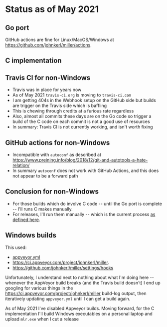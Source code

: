 # Status as of May 2021

## Go port

GitHub actions are fine for Linux/MacOS/Windows at https://github.com/johnkerl/miller/actions.

## C implementation

## Travis CI for non-Windows

* Travis was in place for years now
* As of May 2021 `travis-ci.org` is moving to `travis-ci.com`
* I am getting 404s in the Webhook setup on the GitHub side but builds are trigger on the Travis side which is baffling
* This is chewing through credits at a furious rate regardless
* Also, almost all commits these days are on the Go code so trigger a build of the C code on each commit is not a good use of resources
* In summary: Travis CI is not currently working, and isn't worth fixing

## GitHub actions for non-Windows

* Incompatible with `autoconf` as described at https://www.preining.info/blog/2018/12/git-and-autotools-a-hate-relation/
* In summary `autoconf` does not work with GitHub Actions, and this does not appear to be a forward path

## Conclusion for non-Windows

* For those builds which do involve C code -- until the Go port is complete -- I'll runs C makes manually.
* For releases, I'll run them manually -- which is the current process [as defined here](https://miller.readthedocs.io/en/latest/build.html#creating-a-new-release-for-developers).

## Windows builds

This used:

* [appveyor.yml](appveyor.yml)
* https://ci.appveyor.com/project/johnkerl/miller.
* https://github.com/johnkerl/miller/settings/hooks

Unfortunately, I understand next to nothing about what I'm doing here -- whenever the AppVeyor build breaks (and the Travis build doesn't) I end up googling for various things in the https://ci.appveyor.com/project/johnkerl/miller build-log output, then iteratively updating `appveyor.yml` until I can get a build again.

As of May 2021 I've disabled Appveyor builds. Moving forward, for the C implementation I'll build Windows executables on a personal laptop and upload `mlr.exe` when I cut a release
